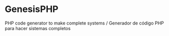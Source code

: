 # GenesisPHP
PHP code generator to make complete systems /  Generador de código PHP para hacer sistemas completos
